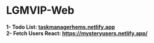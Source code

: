 # LGMVIP-Web
<b>
1- Todo List: <a href="taskmanagerhems.netlify.app">taskmanagerhems.netlify.app </a> <br>
2- Fetch Users React: <a href="https://mysteryusers.netlify.app/">https://mysteryusers.netlify.app/</a> 
</b>
